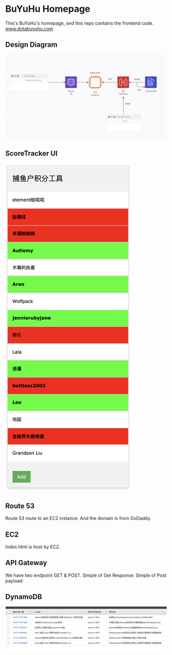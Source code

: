 # BuYuHu Homepage
This's BuYuHu's homepage, and this repo contains the frontend code. www.dotabuyuhu.com
## Design Diagram
![alt text](https://github.com/DotaBuYuHu/homepage/blob/master/image/designDiagram.png?raw=true)
## ScoreTracker UI
![alt text](https://github.com/DotaBuYuHu/homepage/blob/master/image/scoreTracker.png?raw=true)
## Route 53
Route 53 route to an EC2 instance. And the domain is from GoDaddy.
## EC2
Index.html is host by EC2.
## API Gateway
We have two endpoint GET & POST. 
Simple of Get Response:
Simple of Post payload:
## DynamoDB
![alt text](https://github.com/DotaBuYuHu/homepage/blob/master/image/dynamodb.png?raw=true)
